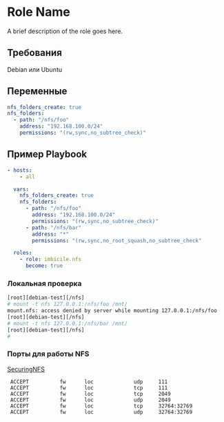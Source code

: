 # Role Name

A brief description of the role goes here.

## Требования

Debian или Ubuntu

## Переменные

```yaml
nfs_folders_create: true
nfs_folders:
  - path: "/nfs/foo"
    address: "192.168.100.0/24"
    permissions: "(rw,sync,no_subtree_check)"
```

## Пример Playbook

```yaml
- hosts:
    - all

  vars:
    nfs_folders_create: true
    nfs_folders:
      - path: "/nfs/foo"
        address: "192.168.100.0/24"
        permissions: "(rw,sync,no_subtree_check)"
      - path: "/nfs/bar"
        address: "*"
        permissions: "(rw,sync,no_root_squash,no_subtree_check"

  roles:
    - role: imbicile.nfs
      become: true
```

### Локальная проверка

```bash
[root][debian-test][/nfs]
# mount -t nfs 127.0.0.1:/nfs/foo /mnt/
mount.nfs: access denied by server while mounting 127.0.0.1:/nfs/foo
[root][debian-test][/nfs]
# mount -t nfs 127.0.0.1:/nfs/bar /mnt/
[root][debian-test][/nfs]
#
```

### Порты для работы NFS

[SecuringNFS](https://wiki.debian.org/SecuringNFS)

```
 ACCEPT          fw      loc             udp     111
 ACCEPT          fw      loc             tcp     111
 ACCEPT          fw      loc             tcp     2049
 ACCEPT          fw      loc             udp     2049
 ACCEPT          fw      loc             tcp     32764:32769
 ACCEPT          fw      loc             udp     32764:32769
```

